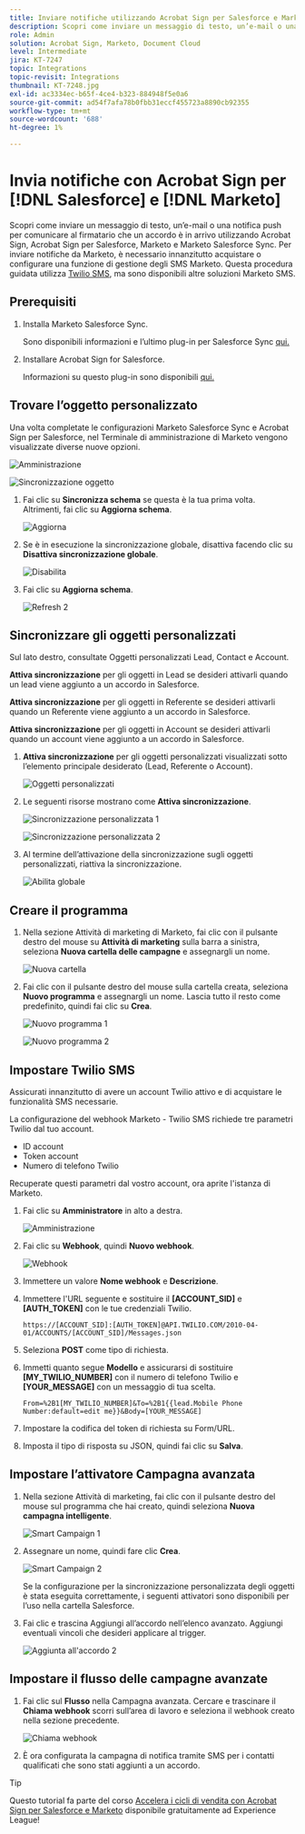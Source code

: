 ```yaml
---
title: Inviare notifiche utilizzando Acrobat Sign per Salesforce e Marketo
description: Scopri come inviare un messaggio di testo, un’e-mail o una notifica push per informare il firmatario che un accordo è in arrivo
role: Admin
solution: Acrobat Sign, Marketo, Document Cloud
level: Intermediate
jira: KT-7247
topic: Integrations
topic-revisit: Integrations
thumbnail: KT-7248.jpg
exl-id: ac3334ec-b65f-4ce4-b323-884948f5e0a6
source-git-commit: ad54f7afa78b0fbb31eccf455723a8890cb92355
workflow-type: tm+mt
source-wordcount: '688'
ht-degree: 1%

---
```


# Invia notifiche con Acrobat Sign per [!DNL Salesforce] e [!DNL Marketo]

Scopri come inviare un messaggio di testo, un’e-mail o una notifica push per comunicare al firmatario che un accordo è in arrivo utilizzando Acrobat Sign, Acrobat Sign per Salesforce, Marketo e Marketo Salesforce Sync. Per inviare notifiche da Marketo, è necessario innanzitutto acquistare o configurare una funzione di gestione degli SMS Marketo. Questa procedura guidata utilizza [Twilio SMS](https://launchpoint.marketo.com/twilio/twilio-sms-for-marketo/), ma sono disponibili altre soluzioni Marketo SMS.

## Prerequisiti

1. Installa Marketo Salesforce Sync.

   Sono disponibili informazioni e l’ultimo plug-in per Salesforce Sync [qui.](https://experienceleague.adobe.com/docs/marketo/using/product-docs/crm-sync/salesforce-sync/understanding-the-salesforce-sync.html)

1. Installare Acrobat Sign for Salesforce.

   Informazioni su questo plug-in sono disponibili [qui.](https://helpx.adobe.com/ca/sign/using/salesforce-integration-installation-guide.html)

## Trovare l’oggetto personalizzato

Una volta completate le configurazioni Marketo Salesforce Sync e Acrobat Sign per Salesforce, nel Terminale di amministrazione di Marketo vengono visualizzate diverse nuove opzioni.

![Amministrazione](assets/adminTab.png)

![Sincronizzazione oggetto](assets/salesforceAdmin.png)

1. Fai clic su **Sincronizza schema** se questa è la tua prima volta. Altrimenti, fai clic su **Aggiorna schema**.

   ![Aggiorna](assets/refreshSchema1.png)

1. Se è in esecuzione la sincronizzazione globale, disattiva facendo clic su **Disattiva sincronizzazione globale**.

   ![Disabilita](assets/disableGlobal.png)

1. Fai clic su **Aggiorna schema**.

   ![Refresh 2](assets/refreshSchema2.png)

## Sincronizzare gli oggetti personalizzati

Sul lato destro, consultate Oggetti personalizzati Lead, Contact e Account.

**Attiva sincronizzazione** per gli oggetti in Lead se desideri attivarli quando un lead viene aggiunto a un accordo in Salesforce.

**Attiva sincronizzazione** per gli oggetti in Referente se desideri attivarli quando un Referente viene aggiunto a un accordo in Salesforce.

**Attiva sincronizzazione** per gli oggetti in Account se desideri attivarli quando un account viene aggiunto a un accordo in Salesforce.

1. **Attiva sincronizzazione** per gli oggetti personalizzati visualizzati sotto l’elemento principale desiderato (Lead, Referente o Account).

   ![Oggetti personalizzati](assets/customObjects.png)

1. Le seguenti risorse mostrano come **Attiva sincronizzazione**.

   ![Sincronizzazione personalizzata 1](assets/customObjectSync1.png)

   ![Sincronizzazione personalizzata 2](assets/customObjectSync2.png)

1. Al termine dell’attivazione della sincronizzazione sugli oggetti personalizzati, riattiva la sincronizzazione.

   ![Abilita globale](assets/enableGlobal.png)

## Creare il programma

1. Nella sezione Attività di marketing di Marketo, fai clic con il pulsante destro del mouse su **Attività di marketing** sulla barra a sinistra, seleziona **Nuova cartella delle campagne** e assegnargli un nome.

   ![Nuova cartella](assets/newFolder.png)

1. Fai clic con il pulsante destro del mouse sulla cartella creata, seleziona **Nuovo programma** e assegnargli un nome. Lascia tutto il resto come predefinito, quindi fai clic su **Crea**.

   ![Nuovo programma 1](assets/newProgram1.png)

   ![Nuovo programma 2](assets/newProgram2.png)

## Impostare Twilio SMS

Assicurati innanzitutto di avere un account Twilio attivo e di acquistare le funzionalità SMS necessarie.

La configurazione del webhook Marketo - Twilio SMS richiede tre parametri Twilio dal tuo account.

- ID account
- Token account
- Numero di telefono Twilio

Recuperate questi parametri dal vostro account, ora aprite l&#39;istanza di Marketo.

1. Fai clic su **Amministratore** in alto a destra.

   ![Amministrazione](assets/adminTab.png)

1. Fai clic su **Webhook**, quindi **Nuovo webhook**.

   ![Webhook](assets/webhooks.png)

1. Immettere un valore **Nome webhook** e **Descrizione**.

1. Immettere l&#39;URL seguente e sostituire il **[ACCOUNT_SID]** e **[AUTH_TOKEN]** con le tue credenziali Twilio.

   ```
   https://[ACCOUNT_SID]:[AUTH_TOKEN]@API.TWILIO.COM/2010-04-01/ACCOUNTS/[ACCOUNT_SID]/Messages.json
   ```

1. Seleziona **POST** come tipo di richiesta.

1. Immetti quanto segue **Modello** e assicurarsi di sostituire **[MY_TWILIO_NUMBER]** con il numero di telefono Twilio e **[YOUR_MESSAGE]** con un messaggio di tua scelta.

   ```
   From=%2B1[MY_TWILIO_NUMBER]&To=%2B1{{lead.Mobile Phone Number:default=edit me}}&Body=[YOUR_MESSAGE]
   ```

1. Impostare la codifica del token di richiesta su Form/URL.

1. Imposta il tipo di risposta su JSON, quindi fai clic su **Salva**.

## Impostare l’attivatore Campagna avanzata

1. Nella sezione Attività di marketing, fai clic con il pulsante destro del mouse sul programma che hai creato, quindi seleziona **Nuova campagna intelligente**.

   ![Smart Campaign 1](assets/smartCampaign1.png)

1. Assegnare un nome, quindi fare clic **Crea**.

   ![Smart Campaign 2](assets/smartCampaign3.png)

   Se la configurazione per la sincronizzazione personalizzata degli oggetti è stata eseguita correttamente, i seguenti attivatori sono disponibili per l’uso nella cartella Salesforce.

1. Fai clic e trascina Aggiungi all’accordo nell’elenco avanzato. Aggiungi eventuali vincoli che desideri applicare al trigger.

   ![Aggiunta all&#39;accordo 2](assets/addedToAgreement2.png)

## Impostare il flusso delle campagne avanzate

1. Fai clic sul **Flusso** nella Campagna avanzata. Cercare e trascinare il **Chiama webhook** scorri sull’area di lavoro e seleziona il webhook creato nella sezione precedente.

   ![Chiama webhook](assets/callWebhook.png)

1. È ora configurata la campagna di notifica tramite SMS per i contatti qualificati che sono stati aggiunti a un accordo.

>[!TIP]
>
>Questo tutorial fa parte del corso [Accelera i cicli di vendita con Acrobat Sign per Salesforce e Marketo](https://experienceleague.adobe.com/?recommended=Sign-U-1-2021.1) disponibile gratuitamente ad Experience League!